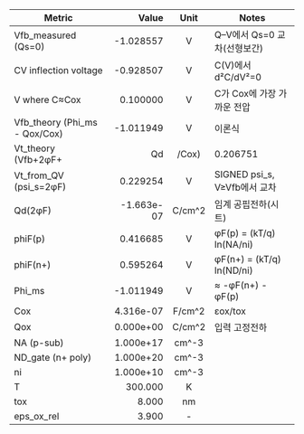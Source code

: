 | Metric | Value | Unit | Notes |
|---|---:|:---:|---|
| Vfb_measured (Qs=0) | -1.028557 | V | Q–V에서 Qs=0 교차(선형보간) |
| CV inflection voltage | -0.928507 | V | C(V)에서 d²C/dV²=0 |
| V where C≈Cox | 0.100000 | V | C가 Cox에 가장 가까운 전압 |
| Vfb_theory (Phi_ms - Qox/Cox) | -1.011949 | V | 이론식 |
| Vt_theory (Vfb+2φF+|Qd|/Cox) | 0.206751 | V | 교과서 정의 |
| Vt_from_QV (psi_s=2φF) | 0.229254 | V | SIGNED psi_s, V≥Vfb에서 교차 |
| Qd(2φF) | -1.663e-07 | C/cm^2 | 임계 공핍전하(시트) |
| phiF(p) | 0.416685 | V | φF(p) = (kT/q) ln(NA/ni) |
| phiF(n+) | 0.595264 | V | φF(n+) = (kT/q) ln(ND/ni) |
| Phi_ms | -1.011949 | V | ≈ -φF(n+) - φF(p) |
| Cox | 4.316e-07 | F/cm^2 | εox/tox |
| Qox | 0.000e+00 | C/cm^2 | 입력 고정전하 |
| NA (p-sub) | 1.000e+17 | cm^-3 |  |
| ND_gate (n+ poly) | 1.000e+20 | cm^-3 |  |
| ni | 1.000e+10 | cm^-3 |  |
| T | 300.000 | K |  |
| tox | 8.000 | nm |  |
| eps_ox_rel | 3.900 | - |  |